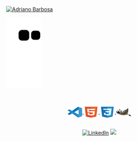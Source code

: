  
 <a href="https://github.com/AdrianoBarbosa01">
<img width="49%" height="195px" src="https://github-readme-stats.vercel.app/api?username=AdrianoBarbosa01&show_icons=true&count_private=true&hide_border=true&title_color=00bfbf&icon_color=00bfbf&text_color=c9d1d9&bg_color=0d1117" alt="Adriano Barbosa" />


  <div>

![snake gif](https://github.com/AdrianoBarbosa01/AdrianoBarbosa01/blob/output/github-contribution-grid-snake.svg)

</div>

##

<div align="center" style="display: inline_block"><br>
<img align="center" alt="Adriano-vscode" height="30" width="40" src="https://raw.githubusercontent.com/devicons/devicon/master/icons/vscode/vscode-original.svg">
  <img align="center" alt="Adriano-HTML" height="30" width="40" src="https://raw.githubusercontent.com/devicons/devicon/master/icons/html5/html5-original.svg">
  <img align="center" alt="Adriano-CSS" height="30" width="40" src="https://raw.githubusercontent.com/devicons/devicon/master/icons/css3/css3-original.svg">
<img align="center" alt="Adriano-Gimp" height="30" width="40" src="https://raw.githubusercontent.com/devicons/devicon/master/icons/gimp/gimp-original.svg">
 </div>

##


<div align="center">

[![LinkedIn](https://img.shields.io/badge/LinkedIn-0077B5?style=for-the-badge&logo=linkedin&logoColor=white)](https://www.linkedin.com/in/AdrianoApSBarbosa/)       <a href = "mailto:adriano.barbosa21@etec.sp.gov.br"><img src="https://img.shields.io/badge/-Gmail-%23333?style=for-the-badge&logo=gmail&logoColor=white" target="_blank"></a>

</div>

